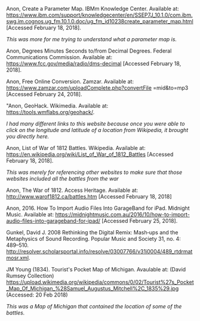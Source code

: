 Anon, Create a Parameter Map. IBMm Knowledge Center. Available at: https://www.ibm.com/support/knowledgecenter/en/SSEP7J_10.1.0/com.ibm.swg.im.cognos.ug_fm.10.1.0.doc/ug_fm_id10238create_parameter_map.html [Accessed February 18, 2018].

*This was more for me trying to understand what a parameter map is.*

Anon, Degrees Minutes Seconds to/from Decimal Degrees. Federal Communications Commission. Available at: https://www.fcc.gov/media/radio/dms-decimal [Accessed February 18, 2018].

Anon, Free Online Conversion. Zamzar. Available at: https://www.zamzar.com/uploadComplete.php?convertFile =mid&to=mp3 [Accessed February 24, 2018].

"Anon, GeoHack. Wikimedia. Available at: https://tools.wmflabs.org/geohack/.

*I had many different links to this website because once you were able to click on the longitude and latitude of a location from Wikipedia, it brought you directly here.*

Anon, List of War of 1812 Battles. Wikipedia. Available at: https://en.wikipedia.org/wiki/List_of_War_of_1812_Battles [Accessed February 18, 2018].

*This was merely for referencing other websites to make sure that those websites included all the battles from the war*

Anon, The War of 1812. Access Heritage. Available at: http://www.warof1812.ca/battles.htm [Accessed February 18, 2018]

Anon, 2016. How To Import Audio Files Into GarageBand for iPad. Midnight Music. Available at: https://midnightmusic.com.au/2016/10/how-to-import-audio-files-into-garageband-for-ipad/ [Accessed February 25, 2018].

Gunkel, David J. 2008 Rethinking the Digital Remix: Mash‐ups and the Metaphysics of Sound Recording. Popular Music and Society 31, no. 4: 489–510. http://resolver.scholarsportal.info/resolve/03007766/v31i0004/489_rtdrmatmosr.xml.

JM Young (1834). Tourist's Pocket Map of Michigan. Avaulable at: (David Rumsey Collection) https://upload.wikimedia.org/wikipedia/commons/0/02/Tourist%27s_Pocket_Map_Of_Michigan_%28Samuel_Augustus_Mitchell%2C_1835%29.jpg (Accessed: 20 Feb 2018)

*This was a Map of Michigan that contained the location of some of the battles.*
